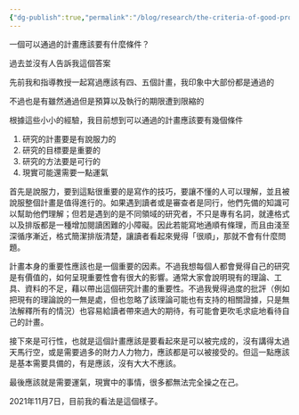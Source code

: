 ```yaml
---
{"dg-publish":true,"permalink":"/blog/research/the-criteria-of-good-project/","title":"一個可以通過的計畫應該要有什麼條件？","tags":["blog"]}
---
```




一個可以通過的計畫應該要有什麼條件？

過去並沒有人告訴我這個答案

先前我和指導教授一起寫過應該有四、五個計畫，我印象中大部份都是通過的

不過也是有雖然通過但是預算以及執行的期限遭到限縮的

根據這些小小的經驗，我目前想到可以通過的計畫應該要有幾個條件

1. 研究的計畫要是有說服力的
2. 研究的目標要是重要的
3. 研究的方法要是可行的
4. 現實可能還需要一點運氣

首先是說服力，要到這點很重要的是寫作的技巧，要讓不懂的人可以理解，並且被說服整個計畫是值得進行的。如果遇到讀者或是審查者是同行，他們先備的知識可以幫助他們理解；但若是遇到的是不同領域的研究者，不只是專有名詞，就連格式以及排版都是一種增加閱讀困難的小障礙。因此若能寫地通順有條理，而且由淺至深循序漸近，格式簡潔排版清楚，讓讀者看起來覺得「很順」，那就不會有什麼問題。

計畫本身的重要性應該也是一個重要的因素。不過我想每個人都會覺得自己的研究是有價值的，如何呈現重要性會有很大的影響。通常大家會說明現有的理論、工具、資料的不足，藉以帶出這個研究計畫的重要性。不過我覺得過度的批評（例如把現有的理論說的一無是處，但也忽略了該理論可能也有支持的相關證據，只是無法解釋所有的情況）也容易給讀者帶來過大的期待，有可能會更吹毛求疵地看待自己的計畫。

接下來是可行性，也就是這個計畫應該是要看起來是可以被完成的，沒有講得太過天馬行空，或是需要過多的財力人力物力，應該都是可以被接受的。但這一點應該是基本需要具備的，有是應該，沒有大大不應該。

最後應該就是需要運氣，現實中的事情，很多都無法完全操之在己。

2021年11月7日，目前我的看法是這個樣子。

